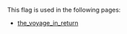 This flag is used in the following pages:
 - [the_voyage_in_return](../events/the_voyage_in_return.md)
